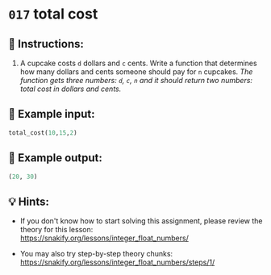 # `017` total cost

## 📝 Instructions:

1. A cupcake costs `d` dollars and `c` cents. Write a function that determines how many dollars and cents someone should pay for `n` cupcakes. *The function gets three numbers: `d`, `c`, `n` and it should return two numbers: total cost in dollars and cents.*

## 📎 Example input:

```py
total_cost(10,15,2)
```

## 📎 Example output:

```py
(20, 30)
```

## 💡 Hints:

+ If you don't know how to start solving this assignment, please review the theory for this lesson: https://snakify.org/lessons/integer_float_numbers/

+ You may also try step-by-step theory chunks: https://snakify.org/lessons/integer_float_numbers/steps/1/

